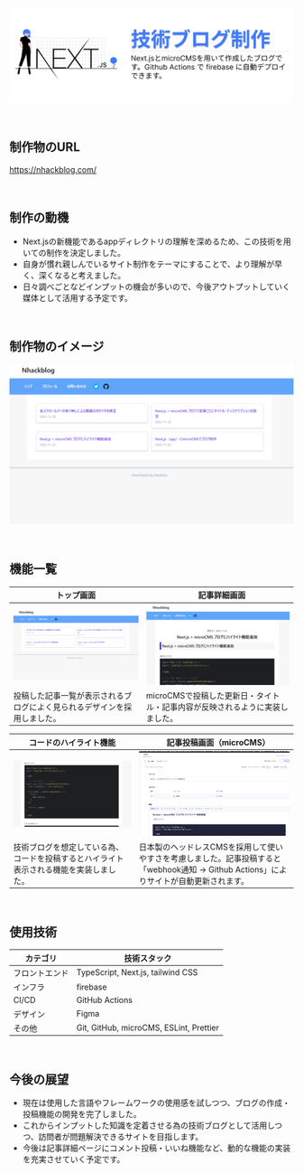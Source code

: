 ![ヘッダー画像](/docs/images/header.png)

<br>

## 制作物のURL

https://nhackblog.com/

<br>

## 制作の動機

- Next.jsの新機能であるappディレクトリの理解を深めるため、この技術を用いての制作を決定しました。
- 自身が慣れ親しんでいるサイト制作をテーマにすることで、より理解が早く、深くなると考えました。
- 日々調べごとなどインプットの機会が多いので、今後アウトプットしていく媒体として活用する予定です。

<br>

## 制作物のイメージ
![制作物のイメージ](/docs/images/app_view.gif)

<br>

## 機能一覧
| トップ画面 |　記事詳細画面 |
| ---- | ---- |
| ![トップ画面](/docs/images/design_top.png) | ![記事詳細画面](/docs/images/design_detail.png) |
| 投稿した記事一覧が表示されるブログによく見られるデザインを採用しました。 | microCMSで投稿した更新日・タイトル・記事内容が反映されるように実装しました。 |

| コードのハイライト機能 |　記事投稿画面（microCMS） |
| ---- | ---- |
| ![コードのハイライト機能](/docs/images/design_highlight.png) | ![　記事投稿画面（microCMS）](/docs/images/design_posts.png) |
| 技術ブログを想定している為、コードを投稿するとハイライト表示される機能を実装しました。 | 日本製のヘッドレスCMSを採用して使いやすさを考慮しました。記事投稿すると「webhook通知 → Github Actions」によりサイトが自動更新されます。 |

<br>

## 使用技術

| カテゴリ          | 技術スタック                                     |
| ----------------- | --------------------------------------------------   |
| フロントエンド          | TypeScript, Next.js, tailwind CSS                       |
| インフラ    | firebase                          |
| CI/CD             | GitHub Actions                                       |
| デザイン            | Figma                                         |
| その他              | Git, GitHub, microCMS, ESLint, Prettier |

<br>

<!-- ## システム構成図

![システム構成図](/docs/images/system_architecture.png)

<br> -->

<!-- ## ER図

![ER図](/docs/images/entity-relationship-diagram.png)

<br> -->

## 今後の展望

- 現在は使用した言語やフレームワークの使用感を試しつつ、ブログの作成・投稿機能の開発を完了しました。
- これからインプットした知識を定着させる為の技術ブログとして活用しつつ、訪問者が問題解決できるサイトを目指します。
- 今後は記事詳細ページにコメント投稿・いいね機能など、動的な機能の実装を充実させていく予定です。
